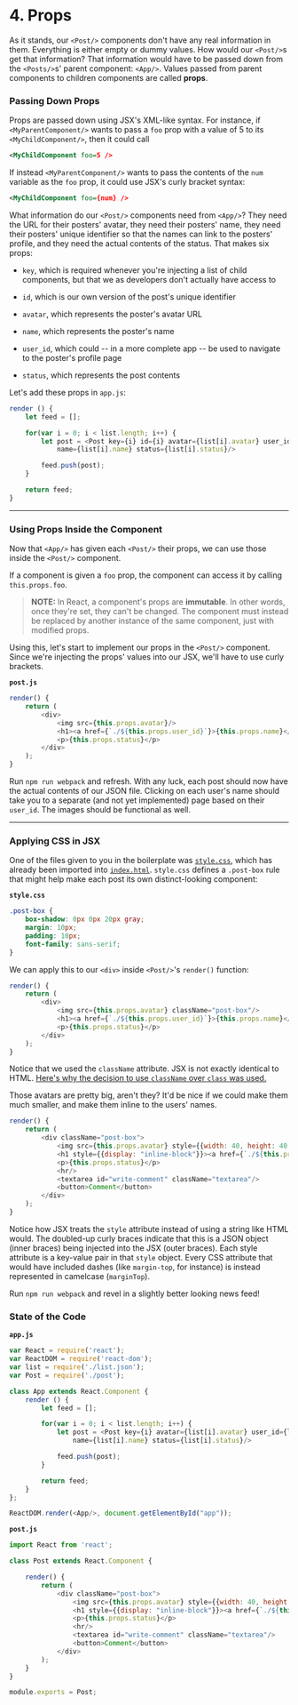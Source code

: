 # 4. Props

As it stands, our `<Post/>` components don't have any real information in them. Everything is either empty or dummy values. How would our `<Post/>`s get that information? That information would have to be passed down from the `<Posts/>`s' parent component: `<App/>`. Values passed from parent components to children components are called **props**.

### Passing Down Props

Props are passed down using JSX's XML-like syntax. For instance, if `<MyParentComponent/>` wants to pass a `foo` prop with a value of 5 to its `<MyChildComponent/>`, then it could call

```xml
<MyChildComponent foo=5 />
```

If instead `<MyParentComponent/>` wants to pass the contents of the `num` variable as the `foo` prop, it could use JSX's curly bracket syntax:

```xml
<MyChildComponent foo={num} />
```

What information do our `<Post/>` components need from `<App/>`? They need the URL for their posters' avatar, they need their posters' name, they need their posters' unique identifier so that the names can link to the posters' profile, and they need the actual contents of the status. That makes six props:

* `key`, which is required whenever you're injecting a list of child components, but that we as developers don't actually have access to

* `id`, which is our own version of the post's unique identifier

* `avatar`, which represents the poster's avatar URL

* `name`, which represents the poster's name

* `user_id`, which could -- in a more complete app -- be used to navigate to the poster's profile page

* `status`, which represents the post contents

Let's add these props in `app.js`:

```js
render () {
    let feed = [];

    for(var i = 0; i < list.length; i++) {
        let post = <Post key={i} id={i} avatar={list[i].avatar} user_id={list[i].user_id}
            name={list[i].name} status={list[i].status}/>

        feed.push(post);
    }

    return feed;
}
```

***

### Using Props Inside the Component

Now that `<App/>` has given each `<Post/>` their props, we can use those inside the `<Post/>` component.

If a component is given a `foo` prop, the component can access it by calling `this.props.foo`.

> **NOTE:** In React, a component's props are **immutable**. In other words, once they're set, they can't be changed. The component must instead be replaced by another instance of the same component, just with modified props.

Using this, let's start to implement our props in the `<Post/>` component. Since we're injecting the props' values into our JSX, we'll have to use curly brackets.

**`post.js`**

```js
render() {
    return (
        <div>
            <img src={this.props.avatar}/>
            <h1><a href={`./${this.props.user_id}`}>{this.props.name}</a></h1>
            <p>{this.props.status}</p>
        </div>
    );
}
```

Run `npm run webpack` and refresh. With any luck, each post should now have the actual contents of our JSON file. Clicking on each user's name should take you to a separate (and not yet implemented) page based on their `user_id`. The images should be functional as well.

***

### Applying CSS in JSX

One of the files given to you in the boilerplate was [`style.css`](https://github.com/OKStateACM/ReactCodelab/blob/master/react-codelab/style.css), which has already been imported into [`index.html`](). `style.css` defines a `.post-box` rule that might help make each post its own distinct-looking component:

**`style.css`**

```css
.post-box {
    box-shadow: 0px 0px 20px gray;
    margin: 10px;
    padding: 10px;
    font-family: sans-serif;
}
```

We can apply this to our `<div>` inside `<Post/>`'s `render()` function:

```js
render() {
    return (
        <div>
            <img src={this.props.avatar} className="post-box"/>
            <h1><a href={`./${this.props.user_id}`}>{this.props.name}</a></h1>
            <p>{this.props.status}</p>
        </div>
    );
}
```

Notice that we used the `className` attribute. JSX is not exactly identical to HTML. [Here's why the decision to use `className` over `class` was used.](https://www.quora.com/Why-do-I-have-to-use-className-instead-of-class-in-ReactJs-components-done-in-JSX-JSX-is-preprocessed-so-shouldnt-that-conversion-happen-when-JSX-is-converted-to-JavaScript/answer/Sophie-Alpert-1)

Those avatars are pretty big, aren't they? It'd be nice if we could make them much smaller, and make them inline to the users' names.

```js
render() {
    return (
        <div className="post-box">
            <img src={this.props.avatar} style={{width: 40, height: 40, display: "inline-block"}}/>
            <h1 style={{display: "inline-block"}}><a href={`./${this.props.user_id}`}>{this.props.name}</a></h1>
            <p>{this.props.status}</p>
            <hr/>
            <textarea id="write-comment" className="textarea"/>
            <button>Comment</button>
        </div>
    );
}
```

Notice how JSX treats the `style` attribute instead of using a string like HTML would. The doubled-up curly braces indicate that this is a JSON object (inner braces) being injected into the JSX (outer braces). Each style attribute is a key-value pair in that `style` object. Every CSS attribute that would have included dashes (like `margin-top`, for instance) is instead represented in camelcase (`marginTop`).

Run `npm run webpack` and revel in a slightly better looking news feed!

### State of the Code

**`app.js`**

```js
var React = require('react');
var ReactDOM = require('react-dom');
var list = require('./list.json');
var Post = require('./post');

class App extends React.Component {
    render () {
        let feed = [];

        for(var i = 0; i < list.length; i++) {
            let post = <Post key={i} avatar={list[i].avatar} user_id={list[i].user_id}
                name={list[i].name} status={list[i].status}/>

            feed.push(post);
        }

        return feed;
    }
};

ReactDOM.render(<App/>, document.getElementById("app"));
```

**`post.js`**

```js
import React from 'react';

class Post extends React.Component {

    render() {
        return (
            <div className="post-box">
                <img src={this.props.avatar} style={{width: 40, height: 40, display: "inline-block"}}/>
                <h1 style={{display: "inline-block"}}><a href={`./${this.props.user_id}`}>{this.props.name}</a></h1>
                <p>{this.props.status}</p>
                <hr/>
                <textarea id="write-comment" className="textarea"/>
                <button>Comment</button>
            </div>
        );
    }
}

module.exports = Post;
```
